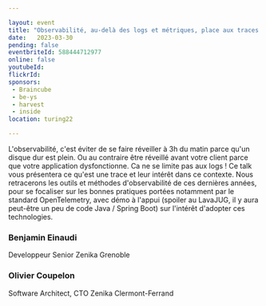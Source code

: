 ```yaml
---

layout: event
title: "Observabilité, au-delà des logs et métriques, place aux traces avec OpenTelemetry"
date:   2023-03-30
pending: false
eventbriteId: 588444712977
online: false 
youtubeId: 
flickrId:
sponsors:
 - Braincube
 - be-ys
 - harvest
 - inside
location: turing22

---
```


 L'observabilité, c'est éviter de se faire réveiller à 3h du matin parce qu'un disque dur est plein. Ou au contraire être réveillé avant votre client parce que votre application dysfonctionne. Ca ne se limite pas aux logs ! Ce talk vous présentera ce qu'est une trace et leur intérêt dans ce contexte. Nous retracerons les outils et méthodes d'observabilité de ces dernières années, pour se focaliser sur les bonnes pratiques portées notamment par le standard OpenTelemetry, avec démo à l'appui (spoiler au LavaJUG, il y aura peut-être un peu de code Java / Spring Boot) sur l'intérêt d'adopter ces technologies.


### Benjamin Einaudi

Developpeur Senior Zenika Grenoble

### Olivier Coupelon

Software Architect, CTO Zenika Clermont-Ferrand
